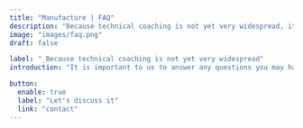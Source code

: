 ```yaml
---
title: "Manufacture | FAQ"
description: "Because technical coaching is not yet very widespread, it is important to us to answer any questions you may have."
image: "images/faq.png"
draft: false

label: "_Because technical coaching is not yet very widespread"
introduction: "It is important to us to answer any questions you may have."

button:
  enable: true
  label: "Let's discuss it"
  link: "contact"
---
```



